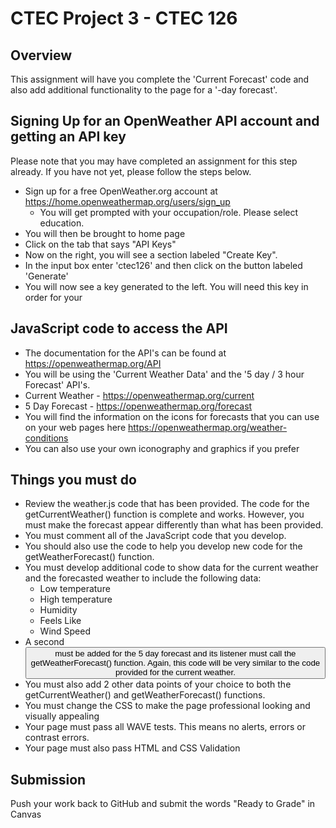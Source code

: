 # CTEC Project 3 - CTEC 126

## Overview

This assignment will have you complete the 'Current Forecast' code and also add additional functionality to the page for a '-day forecast'.

## Signing Up for an OpenWeather API account and getting an API key

Please note that you may have completed an assignment for this step already. If you have not yet, please follow the steps below.

- Sign up for a free OpenWeather.org account at https://home.openweathermap.org/users/sign_up
  - You will get prompted with your occupation/role. Please select education.
- You will then be brought to home page
- Click on the tab that says "API Keys"
- Now on the right, you will see a section labeled "Create Key".
- In the input box enter 'ctec126' and then click on the button labeled 'Generate'
- You will now see a key generated to the left. You will need this key in order for your 

## JavaScript code to access the API

- The documentation for the API's can be found at https://openweathermap.org/API
- You will be using the 'Current Weather Data' and the '5 day / 3 hour Forecast' API's.
- Current Weather - https://openweathermap.org/current
- 5 Day Forecast - https://openweathermap.org/forecast
- You will find the information on the icons for forecasts that you can use on your web pages here https://openweathermap.org/weather-conditions
- You can also use your own iconography and graphics if you prefer

## Things you must do

- Review the weather.js code that has been provided. The code for the getCurrentWeather() function is complete and works. However, you must make the forecast appear differently than what has been provided.
- You must comment all of the JavaScript code that you develop.
- You should also use the code to help you develop new code for the getWeatherForecast() function.
- You must develop additional code to show data for the current weather and the forecasted weather to include the following data:
  - Low temperature
  - High temperature
  - Humidity
  - Feels Like
  - Wind Speed
- A second <button> must be added for the 5 day forecast and its listener must call the getWeatherForecast() function. Again, this code will be very similar to the code provided for the current weather.
- You must also add 2 other data points of your choice to both the getCurrentWeather() and getWeatherForecast() functions.
- You must change the CSS to make the page professional looking and visually appealing
- Your page must pass all WAVE tests. This means no alerts, errors or contrast errors.
- Your page must also pass HTML and CSS Validation

## Submission

Push your work back to GitHub and submit the words "Ready to Grade" in Canvas
